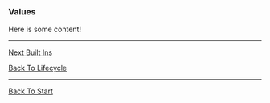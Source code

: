 ```load-basic

```

### Values

Here is some content!

---

[Next Built Ins](!SANDBOX_BUILT_INS)

[Back To Lifecycle](!SANDBOX_LIFECYCLE)

---

[Back To Start](!SANDBOX_START)
